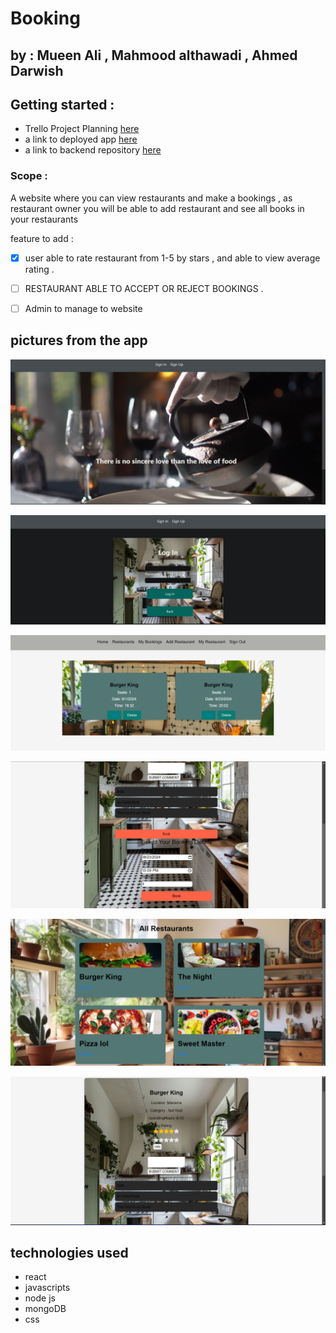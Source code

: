 # Booking

## by : Mueen Ali , Mahmood althawadi , Ahmed Darwish

## Getting started :

- Trello Project Planning [here](https://trello.com/b/RRFwp2Ze/bookingcom-project)
- a link to deployed app [here](https://resbooking.vercel.app/)
- a link to backend repository [here](https://github.com/VinsintQ/Booking-back-end)

### Scope :

A website where you can view restaurants and make a bookings , as restaurant owner you will be able to add restaurant and see all books in your restaurants

feature to add :

- [x] user able to rate restaurant from 1-5 by stars , and able to view average rating .

- [ ] RESTAURANT ABLE TO ACCEPT OR REJECT BOOKINGS .

- [ ] Admin to manage to website

## pictures from the app

![Landing Page](./pictures/landing.png)

![signin](./pictures/signin.png)

![show booking](./pictures/showBookings.png)

![add book](./pictures/Book.png)

![restauarnts](./pictures/restaurants.png)

![view restaurant details ](./pictures/restauratndetails.png)

## technologies used

- react
- javascripts
- node js
- mongoDB
- css
